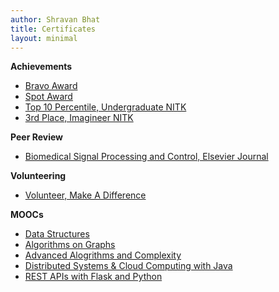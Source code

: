 ```yaml
---
author: Shravan Bhat
title: Certificates
layout: minimal
---
```

**Achievements**

* <a href="bravo_award.pdf">Bravo Award</a>
* <a href="SpotAward.pdf">Spot Award</a>
* <a href="class_rank.pdf">Top 10 Percentile, Undergraduate NITK</a>
* <a href="imagineer_cert.pdf">3rd Place, Imagineer NITK</a>

**Peer Review**
* <a href="Certificate_BSPC_Recognised.pdf">Biomedical Signal Processing and Control, Elsevier Journal</a>

**Volunteering**
* <a href="volunteer_certi.pdf">Volunteer, Make A Difference</a>

**MOOCs**
* <a href="data_structure_cert.pdf">Data Structures</a>
* <a href="graph_algo_cert.pdf">Algorithms on Graphs</a>
* <a href="advance_alog_cert.pdf">Advanced Alogrithms and Complexity</a>
* <a href="shravan_distri_cert.pdf">Distributed Systems & Cloud Computing with Java</a>
* <a href="RestAPI-Flask.pdf">REST APIs with Flask and Python</a>